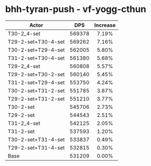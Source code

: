 # bhh-tyran-push - vf-yogg-cthun
| Actor | DPS | Increase |
|---|:---:|:---:|
|T30-2_4-set|569378|7.19%|
|T29-2-set+T30-4-set|569262|7.16%|
|T30-2-set+T29-4-set|562005|5.80%|
|T31-2-set+T30-4-set|561380|5.68%|
|T29-2_4-set|560808|5.57%|
|T29-2-set+T30-2-set|560140|5.45%|
|T31-2-set+T29-4-set|553750|4.24%|
|T30-2-set+T31-2-set|551785|3.87%|
|T29-2-set+T31-2-set|551210|3.77%|
|T30-2-set|545706|2.73%|
|T29-2-set|544543|2.51%|
|T31-2_4-set|542125|2.05%|
|T31-2-set|537593|1.20%|
|T30-2-set+T31-4-set|533837|0.49%|
|T29-2-set+T31-4-set|532815|0.30%|
|Base|531209|0.00%|
